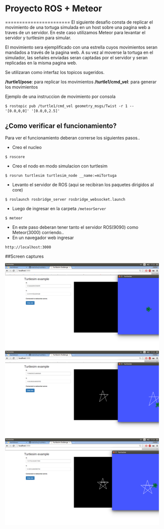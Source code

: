 # Proyecto ROS + Meteor
=======================
El siguiente desafio consta de replicar el movimiento de una tortuga simulada en un host sobre una pagina web a traves de un servidor. En este caso utilizamos Meteor para levantar el servidor y turtlesim para simular.

El movimiento sera ejemplificado con una estrella cuyos movimientos seran mandados a través de la pagina web. A su vez al moverse la tortuga en el simulador, las señales enviadas seran captadas por el servidor y seran replicadas en la misma pagina web.

Se utilizaran como interfaz los topicos sugeridos.

**/turtle1/pose**: para replicar los movimientos
**/turtle1/cmd_vel**: para generar los movimientos

Ejemplo de una instruccion de movimiento por consola 
```
$ rostopic pub /turtle1/cmd_vel geometry_msgs/Twist -r 1 -- '[0.0,0,0]' '[0.0,0,2.5]'
```


## ¿Como verificar el funcionamiento?
Para ver el funcionamiento deberan correrse los siguientes pasos..

* Creo el nucleo
```
$ roscore
```

* Creo el nodo en modo simulacion con turtlesim
```
$ rosrun turtlesim turtlesim_node __name:=miTortuga
```

* Levanto el servidor de ROS (aqui se recibiran los paquetes dirigidos al core)
```
$ roslaunch rosbridge_server rosbridge_websocket.launch
```

* Luego de ingresar en la carpeta ```/meteorServer```
```
$ meteor
```

* En este paso deberan tener tanto el servidor ROS(9090) como Meteor(3000) corriendo..
* En un navegador web ingresar
```
http://localhost:3000
```
##Screen captures

![Init position](scr1.png)
![Moving](scr2.png)
![Star finished](scr3.png)
